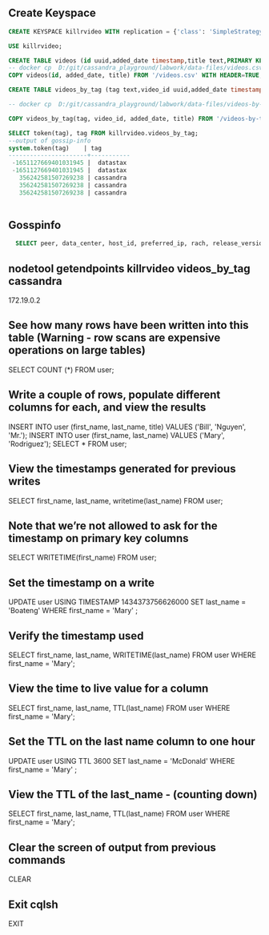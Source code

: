 ## Create Keyspace

```sql
CREATE KEYSPACE killrvideo WITH replication = {'class': 'SimpleStrategy', 'replication_factor': 1 };

USE killrvideo;

CREATE TABLE videos (id uuid,added_date timestamp,title text,PRIMARY KEY ((id)));
-- docker cp  D:/git/cassandra_playground/labwork/data-files/videos.csv some-cassandra:/vidoes.csv
COPY videos(id, added_date, title) FROM '/videos.csv' WITH HEADER=TRUE;

CREATE TABLE videos_by_tag (tag text,video_id uuid,added_date timestamp,title text,PRIMARY KEY ((tag), added_date, video_id)) WITH CLUSTERING ORDER BY(added_date DESC);

-- docker cp  D:/git/cassandra_playground/labwork/data-files/videos-by-tag.csv some-cassandra:/videos-by-tag.csv

COPY videos_by_tag(tag, video_id, added_date, title) FROM '/videos-by-tag.csv' WITH HEADER=TRUE;

SELECT token(tag), tag FROM killrvideo.videos_by_tag;
--output of gossip-info
system.token(tag)    | tag
----------------------+-----------
 -1651127669401031945 |  datastax
 -1651127669401031945 |  datastax
   356242581507269238 | cassandra
   356242581507269238 | cassandra
   356242581507269238 | cassandra
 
```

## Gosspinfo

```sql
  SELECT peer, data_center, host_id, preferred_ip, rach, release_version, rpc_address, schema_version FROM system.peers;
```

## nodetool getendpoints killrvideo videos_by_tag cassandra

172.19.0.2


## See how many rows have been written into this table (Warning - row scans are expensive operations on large tables)

SELECT COUNT (*) FROM user;

## Write a couple of rows, populate different columns for each, and view the results

INSERT INTO user (first_name, last_name, title) VALUES ('Bill', 'Nguyen', 'Mr.');
INSERT INTO user (first_name, last_name) VALUES ('Mary', 'Rodriguez');
SELECT * FROM user;

## View the timestamps generated for previous writes

SELECT first_name, last_name, writetime(last_name) FROM user;

## Note that we’re not allowed to ask for the timestamp on primary key columns

SELECT WRITETIME(first_name) FROM user;

## Set the timestamp on a write

UPDATE user USING TIMESTAMP 1434373756626000 SET last_name = 'Boateng' WHERE first_name = 'Mary' ;

## Verify the timestamp used

SELECT first_name, last_name, WRITETIME(last_name) FROM user WHERE first_name = 'Mary';

## View the time to live value for a column

SELECT first_name, last_name, TTL(last_name) FROM user WHERE first_name = 'Mary';

## Set the TTL on the  last name column to one hour

UPDATE user USING TTL 3600 SET last_name = 'McDonald' WHERE first_name = 'Mary' ;

## View the TTL of the last_name - (counting down)

SELECT first_name, last_name, TTL(last_name) FROM user WHERE first_name = 'Mary';

## Clear the screen of output from previous commands

CLEAR

## Exit cqlsh

EXIT